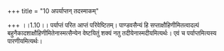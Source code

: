+++
title = "10 अपर्याप्तन् तदस्माकम्"

+++
।।1.10।। पर्याप्तं परित आप्तं परिवेष्टितम्। पाण्डवसैन्यं हि
सप्ताक्षौहिणीमितत्वादल्पं बहुनैकादशाक्षौहिणीमितेनास्मत्सैन्येन
वेष्टयितुं शक्यं नतु तदीयेनास्मदीयमित्यर्थः। एवं च पर्याप्तमित्यस्य
पारणीयमित्यर्थः।  
  
